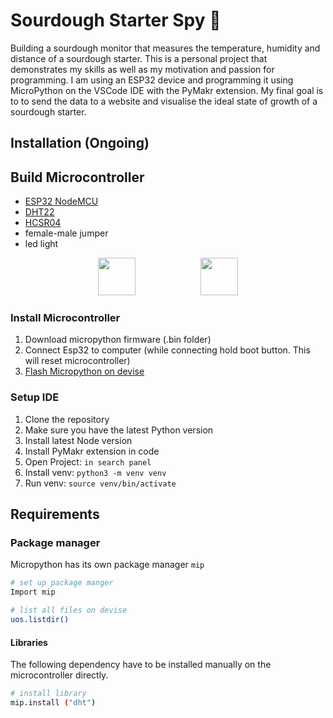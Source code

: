 # Sourdough Starter Spy 🍞

Building a sourdough monitor that measures the temperature, humidity and distance of a sourdough starter. 
This is a personal project that demonstrates my skills as well as my motivation and passion for programming. 
I am using an ESP32 device and programming it using MicroPython on the VSCode IDE with the PyMakr extension. 
My final goal is to to send the data to a website and visualise the ideal state of growth of a sourdough starter.

## Installation (Ongoing)

## Build Microcontroller 

* [ESP32 NodeMCU](https://www.berrybase.de/esp32-nodemcu-development-board)
* [DHT22](https://www.berrybase.de/DHT22-Digitaler-Temperatur-und-Luftfeuchtesensor)
* [HCSR04](https://www.berrybase.de/seeed-grove-ultraschall-abstandssensor)
* female-male jumper 
* led light

<p align="center">
<a>
  <img height="60" src="images/image_one.png" HSPACE="50"/>
</a>
<a>
  <img height="60" src="images/image_two.png" HSPACE="50"/>
</a>


### Install Microcontroller

1. Download micropython firmware (.bin folder)
2. Connect Esp32 to computer (while connecting hold boot button. This will reset microcontroller)
3. [Flash Micropython on devise](https://electrocredible.com/micropython-on-esp32-thonny-example/)


### Setup IDE

1. Clone the repository
2. Make sure you have the latest Python version
3. Install latest Node version
4. Install PyMakr extension in code
5. Open Project: `in search panel`
6. Install venv: `python3 -m venv venv`
7. Run venv: `source venv/bin/activate`


## Requirements 

### Package manager
Micropython has its own package manager `mip` 

```bash
# set up package manger 
Import mip

# list all files on devise
uos.listdir()
```


#### Libraries

The following dependency have to be installed manually on the microcontroller directly. 

```bash
# install library 
mip.install ("dht")
```